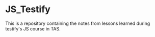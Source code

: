 # JS_Testify

This is a repository containing the notes from lessons learned during testify's JS course in TAS.

